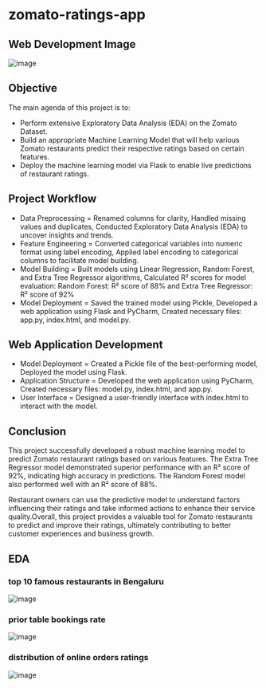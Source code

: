 # zomato-ratings-app

## Web Development Image
![image](https://github.com/user-attachments/assets/8f901841-cc50-4b7c-85c3-a051af69475a)

## Objective

The main agenda of this project is to:

* Perform extensive Exploratory Data Analysis (EDA) on the Zomato Dataset.
* Build an appropriate Machine Learning Model that will help various Zomato restaurants predict their respective ratings based on certain features.
* Deploy the machine learning model via Flask to enable live predictions of restaurant ratings.

## Project Workflow

* Data Preprocessing = Renamed columns for clarity, Handled missing values and duplicates, Conducted Exploratory Data Analysis (EDA) to uncover insights and trends.
* Feature Engineering = Converted categorical variables into numeric format using label encoding, Applied label encoding to categorical columns to facilitate model building.
* Model Building = Built models using Linear Regression, Random Forest, and Extra Tree Regressor algorithms, Calculated R² scores for model evaluation: Random Forest: R² score of 88% and Extra Tree Regressor: R² score of 92%
* Model Deployment = Saved the trained model using Pickle, Developed a web application using Flask and PyCharm, Created necessary files: app.py, index.html, and model.py.

## Web Application Development

* Model Deployment = Created a Pickle file of the best-performing model, Deployed the model using Flask.
* Application Structure = Developed the web application using PyCharm, Created necessary files: model.py, index.html, and app.py.
* User Interface = Designed a user-friendly interface with index.html to interact with the model.

## Conclusion

This project successfully developed a robust machine learning model to predict Zomato restaurant ratings based on various features. The Extra Tree Regressor model demonstrated superior performance with an R² score of 92%, indicating high accuracy in predictions. The Random Forest model also performed well with an R² score of 88%.

Restaurant owners can use the predictive model to understand factors influencing their ratings and take informed actions to enhance their service quality.Overall, this project provides a valuable tool for Zomato restaurants to predict and improve their ratings, ultimately contributing to better customer experiences and business growth.

## EDA
### top 10 famous restaurants in Bengaluru
![image](https://github.com/user-attachments/assets/2688a015-37f5-426b-ac28-e84c25a912cc)

### prior table bookings rate
![image](https://github.com/user-attachments/assets/828bd3a2-e608-40fa-8e4e-8e37c4b2b284)

### distribution of online orders ratings
![image](https://github.com/user-attachments/assets/62a304a0-f193-46bc-b4d8-536804cfd802)

